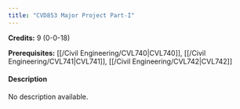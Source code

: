 ```yaml
---
title: "CVD853 Major Project Part-I"
---
```

**Credits:** 9 (0-0-18)

**Prerequisites:** [[/Civil Engineering/CVL740|CVL740]], [[/Civil Engineering/CVL741|CVL741]], [[/Civil Engineering/CVL742|CVL742]]

#### Description
No description available.